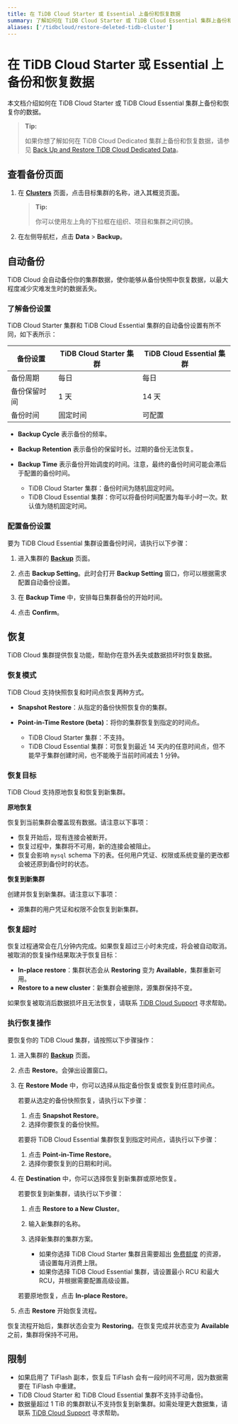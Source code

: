 ```yaml
---
title: 在 TiDB Cloud Starter 或 Essential 上备份和恢复数据
summary: 了解如何在 TiDB Cloud Starter 或 TiDB Cloud Essential 集群上备份和恢复你的数据。
aliases: ['/tidbcloud/restore-deleted-tidb-cluster']
---
```


# 在 TiDB Cloud Starter 或 Essential 上备份和恢复数据

本文档介绍如何在 TiDB Cloud Starter 或 TiDB Cloud Essential 集群上备份和恢复你的数据。

> **Tip:**
>
> 如果你想了解如何在 TiDB Cloud Dedicated 集群上备份和恢复数据，请参见 [Back Up and Restore TiDB Cloud Dedicated Data](/tidb-cloud/backup-and-restore.md)。

## 查看备份页面

1. 在 [**Clusters**](https://tidbcloud.com/project/clusters) 页面，点击目标集群的名称，进入其概览页面。

    > **Tip:**
    >
    > 你可以使用左上角的下拉框在组织、项目和集群之间切换。

2. 在左侧导航栏，点击 **Data** > **Backup**。

## 自动备份

TiDB Cloud 会自动备份你的集群数据，使你能够从备份快照中恢复数据，以最大程度减少灾难发生时的数据丢失。

### 了解备份设置

TiDB Cloud Starter 集群和 TiDB Cloud Essential 集群的自动备份设置有所不同，如下表所示：

| 备份设置         | TiDB Cloud Starter 集群 | TiDB Cloud Essential 集群 |
|------------------|------------------------|--------------------------|
| 备份周期         | 每日                   | 每日                     |
| 备份保留时间     | 1 天                   | 14 天                    |
| 备份时间         | 固定时间               | 可配置                   |

- **Backup Cycle** 表示备份的频率。

- **Backup Retention** 表示备份的保留时长。过期的备份无法恢复。

- **Backup Time** 表示备份开始调度的时间。注意，最终的备份时间可能会滞后于配置的备份时间。

    - TiDB Cloud Starter 集群：备份时间为随机固定时间。
    - TiDB Cloud Essential 集群：你可以将备份时间配置为每半小时一次。默认值为随机固定时间。

### 配置备份设置

要为 TiDB Cloud Essential 集群设置备份时间，请执行以下步骤：

1. 进入集群的 [**Backup**](#view-the-backup-page) 页面。

2. 点击 **Backup Setting**。此时会打开 **Backup Setting** 窗口，你可以根据需求配置自动备份设置。

3. 在 **Backup Time** 中，安排每日集群备份的开始时间。

4. 点击 **Confirm**。

## 恢复

TiDB Cloud 集群提供恢复功能，帮助你在意外丢失或数据损坏时恢复数据。

### 恢复模式

TiDB Cloud 支持快照恢复和时间点恢复两种方式。

- **Snapshot Restore**：从指定的备份快照恢复你的集群。

- **Point-in-Time Restore (beta)**：将你的集群恢复到指定的时间点。

    - TiDB Cloud Starter 集群：不支持。
    - TiDB Cloud Essential 集群：可恢复到最近 14 天内的任意时间点，但不能早于集群创建时间，也不能晚于当前时间减去 1 分钟。

### 恢复目标

TiDB Cloud 支持原地恢复和恢复到新集群。

**原地恢复**

恢复到当前集群会覆盖现有数据。请注意以下事项：

- 恢复开始后，现有连接会被断开。
- 恢复过程中，集群将不可用，新的连接会被阻止。
- 恢复会影响 `mysql` schema 下的表。任何用户凭证、权限或系统变量的更改都会被还原到备份时的状态。

**恢复到新集群**

创建并恢复到新集群。请注意以下事项：

- 源集群的用户凭证和权限不会恢复到新集群。

### 恢复超时

恢复过程通常会在几分钟内完成。如果恢复超过三小时未完成，将会被自动取消。被取消的恢复操作结果取决于恢复目标：

- **In-place restore**：集群状态会从 **Restoring** 变为 **Available**，集群重新可用。
- **Restore to a new cluster**：新集群会被删除，源集群保持不变。

如果恢复被取消后数据损坏且无法恢复，请联系 [TiDB Cloud Support](/tidb-cloud/tidb-cloud-support.md) 寻求帮助。

### 执行恢复操作

要恢复你的 TiDB Cloud 集群，请按照以下步骤操作：

1. 进入集群的 [**Backup**](#view-the-backup-page) 页面。

2. 点击 **Restore**。会弹出设置窗口。

3. 在 **Restore Mode** 中，你可以选择从指定备份恢复或恢复到任意时间点。

    <SimpleTab>
    <div label="Snapshot Restore">

    若要从选定的备份快照恢复，请执行以下步骤：

    1. 点击 **Snapshot Restore**。
    2. 选择你要恢复的备份快照。

    </div>
    <div label="Point-in-Time Restore">

    若要将 TiDB Cloud Essential 集群恢复到指定时间点，请执行以下步骤：

    1. 点击 **Point-in-Time Restore**。
    2. 选择你要恢复到的日期和时间。

    </div>
    </SimpleTab>

4. 在 **Destination** 中，你可以选择恢复到新集群或原地恢复。

    <SimpleTab>
    <div label="Restore to a new cluster">

    若要恢复到新集群，请执行以下步骤：

    1. 点击 **Restore to a New Cluster**。
    2. 输入新集群的名称。
    3. 选择新集群的集群方案。

        - 如果你选择 TiDB Cloud Starter 集群且需要超出 [免费额度](/tidb-cloud/select-cluster-tier.md#usage-quota) 的资源，请设置每月消费上限。
        - 如果你选择 TiDB Cloud Essential 集群，请设置最小 RCU 和最大 RCU，并根据需要配置高级设置。

    </div>
    <div label="Restore in-place">

    若要原地恢复，点击 **In-place Restore**。

    </div>
    </SimpleTab>

5. 点击 **Restore** 开始恢复流程。

恢复流程开始后，集群状态会变为 **Restoring**。在恢复完成并状态变为 **Available** 之前，集群将保持不可用。

## 限制

- 如果启用了 TiFlash 副本，恢复后 TiFlash 会有一段时间不可用，因为数据需要在 TiFlash 中重建。
- TiDB Cloud Starter 和 TiDB Cloud Essential 集群不支持手动备份。
- 数据量超过 1 TiB 的集群默认不支持恢复到新集群。如需处理更大数据集，请联系 [TiDB Cloud Support](/tidb-cloud/tidb-cloud-support.md) 寻求帮助。